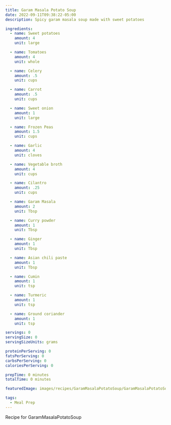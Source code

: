 ```yaml
---
title: Garam Masala Potato Soup
date: 2022-09-11T09:38:22-05:00
description: Spicy garam masala soup made with sweet potatoes

ingredients:
  - name: Sweet potatoes
    amount: 4
    unit: large

  - name: Tomatoes
    amount: 4
    unit: whole

  - name: Celery
    amount: .5
    unit: cups

  - name: Carrot
    amount: .5
    unit: cups

  - name: Sweet onion
    amount: 1
    unit: large

  - name: Frozen Peas
    amount: 1.5
    unit: cups

  - name: Garlic
    amount: 4
    unit: cloves

  - name: Vegetable broth
    amount: 4
    unit: cups

  - name: Cilantro
    amount: .25
    unit: cups

  - name: Garam Masala
    amount: 2
    unit: Tbsp

  - name: Curry powder
    amount: 1
    unit: Tbsp

  - name: Ginger
    amount: 1
    unit: Tbsp

  - name: Asian chili paste
    amount: 1
    unit: Tbsp

  - name: Cumin
    amount: 1
    unit: tsp

  - name: Turmeric
    amount: 1
    unit: tsp

  - name: Ground coriander
    amount: 1
    unit: tsp

servings: 0
servingSize: 0
servingSizeUnits: grams

proteinPerServing: 0
fatsPerServing: 0
carbsPerServing: 0
caloriesPerServing: 0

prepTime: 0 minutes
totalTime: 0 minutes

featuredImage: images/recipes/GaramMasalaPotatoSoup/GaramMasalaPotatoSoup.jpg

tags:
  - Meal Prep
---
```


Recipe for GaramMasalaPotatoSoup
